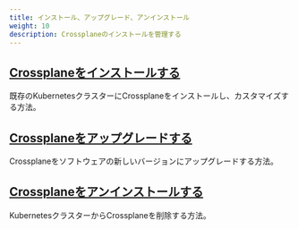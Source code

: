 ```yaml
---
title: インストール、アップグレード、アンインストール
weight: 10
description: Crossplaneのインストールを管理する
---
```


## [Crossplaneをインストールする](install/)
既存のKubernetesクラスターにCrossplaneをインストールし、カスタマイズする方法。

## [Crossplaneをアップグレードする](upgrade/)
Crossplaneをソフトウェアの新しいバージョンにアップグレードする方法。

## [Crossplaneをアンインストールする](uninstall/)
KubernetesクラスターからCrossplaneを削除する方法。
